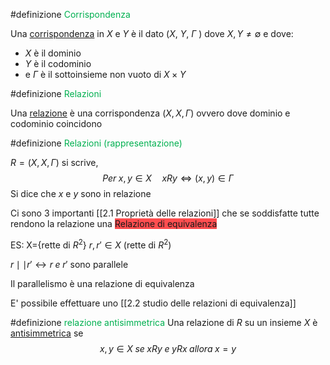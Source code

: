 #definizione <font color="#00b050">Corrispondenza</font>
	
  Una <u>corrispondenza</u> in $X$ e $Y$ è il dato ($X$, $Y$,  $\Gamma$ ) dove $X, Y\neq \emptyset$ e dove:
  - $X$ è il dominio
  - $Y$ è il codominio
  - e $\Gamma$ è il sottoinsieme non vuoto di $X\times Y$

#definizione <font color="#00b050">Relazioni</font>
	
  Una <u>relazione</u> è una corrispondenza ($X,X,\Gamma$) ovvero dove dominio e codominio coincidono

#definizione  <font color="#00b050">Relazioni (rappresentazione)</font>
	
  $R=(X,X,\Gamma)$ si scrive, 
$$Per \;x,y\in X \quad xRy\Leftrightarrow (x,y)\in \Gamma$$
  Si dice che $x$ e $y$ sono in relazione

Ci sono 3 importanti [[2.1 Proprietà delle relazioni]] che se soddisfatte tutte rendono la relazione una <span style="background:#ff4d4f">Relazione di equivalenza</span>


ES:
   X={rette di $R^2$}  $r,r'\in X$ (rette di $R^2$)

   $r\mid\mid r' \leftrightarrow r\;e\; r'$ sono parallele

   Il parallelismo è una relazione di equivalenza

E' possibile effettuare uno [[2.2 studio delle relazioni di equivalenza]]

#definizione <font color="#00b050">relazione antisimmetrica</font>
 Una relazione di $R$ su un insieme $X$ è <u>antisimmetrica</u> se 
$$x,y\in X\;se\;xRy\; e\; yRx\; allora \; x=y$$
